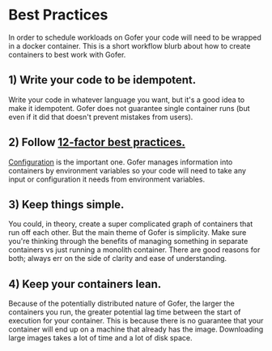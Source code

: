 # Best Practices

In order to schedule workloads on Gofer your code will need to be wrapped in a docker container. This is a short workflow blurb about how to create containers to best work with Gofer.

## 1) Write your code to be idempotent.

Write your code in whatever language you want, but it's a good idea to make it idempotent. Gofer does not guarantee single container runs (but even if it did that doesn't prevent mistakes from users).

## 2) Follow [12-factor best practices.](https://12factor.net)

[Configuration](https://12factor.net/config) is the important one. Gofer manages information into containers by environment variables so your code will need to take any input or configuration it needs from environment variables.

## 3) Keep things simple.

You could, in theory, create a super complicated graph of containers that run off each other. But the main theme of Gofer is simplicity. Make sure you're thinking through the benefits of managing something in separate containers vs just running a monolith container. There are good reasons for both; always err on the side of clarity and ease of understanding.

## 4) Keep your containers lean.

Because of the potentially distributed nature of Gofer, the larger the containers you run, the greater potential lag time between the start of execution for your container. This is because there is no guarantee that your container will end up on a machine that already has the image. Downloading large images takes a lot of time and a lot of disk space.
